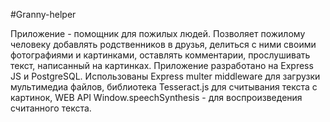 #Granny-helper

Приложение - помощник для пожилых людей. Позволяет пожилому человеку добавлять родственников в друзья, делиться с ними своими фотографиями и картинками, оставлять комментарии, прослушивать текст, написанный на картинках. Приложение разработано на Express JS и PostgreSQL. Использованы Express multer middleware для загрузки мультимедиа файлов, библиотека Tesseract.js для считывания текста с картинок, WEB API Window.speechSynthesis - для воспроизведения считанного текста.

